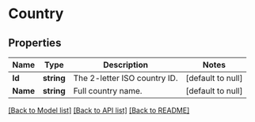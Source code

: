 # Country

## Properties
Name | Type | Description | Notes
------------ | ------------- | ------------- | -------------
**Id** | **string** | The 2-letter ISO country ID. | [default to null]
**Name** | **string** | Full country name. | [default to null]

[[Back to Model list]](../README.md#documentation-for-models) [[Back to API list]](../README.md#documentation-for-api-endpoints) [[Back to README]](../README.md)



